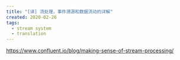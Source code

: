 ```yaml
---
title: "[译] 流处理，事件溯源和数据流动的详解"
created: 2020-02-26
tags:
  - stream system
  - translation
---
```


https://www.confluent.io/blog/making-sense-of-stream-processing/


